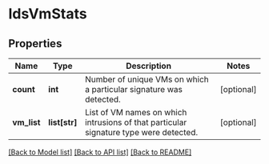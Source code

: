 # IdsVmStats

## Properties
Name | Type | Description | Notes
------------ | ------------- | ------------- | -------------
**count** | **int** | Number of unique VMs on which a particular signature was detected. | [optional] 
**vm_list** | **list[str]** | List of VM names  on which intrusions of that particular signature type were detected. | [optional] 

[[Back to Model list]](../README.md#documentation-for-models) [[Back to API list]](../README.md#documentation-for-api-endpoints) [[Back to README]](../README.md)

